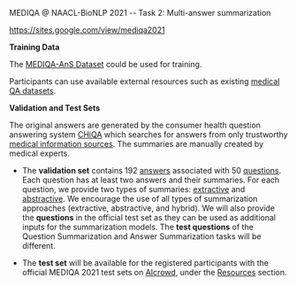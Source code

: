 MEDIQA @ NAACL-BioNLP 2021 -- Task 2: Multi-answer summarization

https://sites.google.com/view/mediqa2021

**Training Data**

The [MEDIQA-AnS Dataset](https://www.nature.com/articles/s41597-020-00667-z) could be used for training. 

Participants can use available external resources such as existing [medical QA datasets](https://github.com/abachaa/Existing-Medical-QA-Datasets). 


**Validation and Test Sets**

The original answers are generated by the consumer health question answering system [CHiQA](https://chiqa.nlm.nih.gov/) which searches for answers from only trustworthy [medical information sources](https://bmcbioinformatics.biomedcentral.com/articles/10.1186/s12859-019-3119-4).  The summaries are manually created by medical experts. 

- The **validation set** contains 192 [answers](https://github.com/abachaa/MEDIQA2021/blob/main/Task2/MEDIQA2021_Task2_ValidationSet_Answers.xlsx) associated with 50 [questions](https://github.com/abachaa/MEDIQA2021/blob/main/Task2/MEDIQA2021_Task2_VAlidationSet_ShortQuestions.txt). Each question has at least two answers and their summaries.  For each question, we provide two types of summaries:  [extractive](https://github.com/abachaa/MEDIQA2021/blob/main/Task2/MEDIQA2021_Task2_ValidationSet_MultiExtractiveSummaries.txt) and [abstractive](https://github.com/abachaa/MEDIQA2021/blob/main/Task2/MEDIQA2021_Task2_ValidationSet_MultiAbstrativeSummaries.txt). We encourage the use of all types of summarization approaches (extractive, abstractive, and hybrid). We will also provide the **questions** in the official test set as they can be used as additional inputs for the summarization models. The **test questions** of the Question Summarization and Answer Summarization tasks will be different.
 
- The **test set** will be available for the registered participants with the official MEDIQA 2021 test sets on [AIcrowd](https://www.aicrowd.com/challenges/mediqa-2021/problems/mediqa-2021-multi-answer-summarization), under the [Resources](https://www.aicrowd.com/clef_tasks/41/task_dataset_files?challenge_id=645) section.

